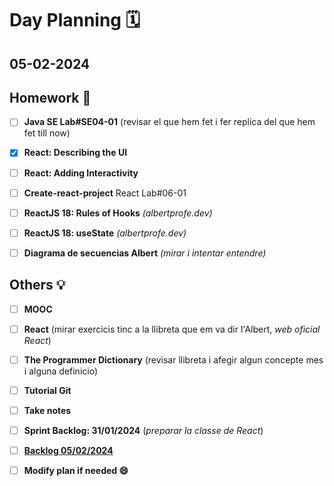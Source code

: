 # Day Planning :spiral_calendar:

## 05-02-2024

## Homework :pencil:

- [ ] **Java SE Lab#SE04-01** (revisar el que hem fet i fer replica del que hem fet till now)

- [x] **React: Describing the UI**

- [ ] **React: Adding Interactivity**

- [ ] **Create-react-project** React Lab#06-01

- [ ] **ReactJS 18: Rules of Hooks** *(albertprofe.dev)*

- [ ] **ReactJS 18: useState** *(albertprofe.dev)*

- [ ] **Diagrama  de secuencias Albert** *(mirar i intentar entendre)*

## Others :bulb:

+ [ ] **MOOC**

+ [ ] **React** (mirar exercicis tinc a la llibreta que em va dir l'Albert, *web oficial React*)

+ [ ] **The Programmer Dictionary** (revisar llibreta i afegir algun concepte mes i alguna definicio)
- [ ] **Tutorial Git**

- [ ] **Take notes**

- [ ] **Sprint Backlog: 31/01/2024** (*preparar la classe de React*)

- [ ] **<u>Backlog 05/02/2024</u>**

- [ ] **Modify plan if needed :smile:**
